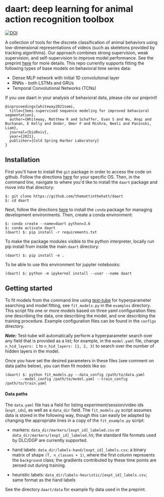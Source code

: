# daart: deep learning for animal action recognition toolbox

[![DOI](https://sandbox.zenodo.org/badge/334987729.svg)](https://sandbox.zenodo.org/badge/latestdoi/334987729)

A collection of tools for the discrete classification of animal behaviors using low-dimensional representations of videos (such as skeletons provided by tracking algorithms). Our approach combines strong supervision, weak supervision, and self-supervision to improve model performance. See the preprint [here](https://www.biorxiv.org/content/10.1101/2021.06.16.448685v1) for more details. This repo currently supports fitting the 
following types of base models on behavioral time series data:
* Dense MLP network with initial 1D convolutional layer
* RNNs - both LSTMs and GRUs
* Temporal Convolutional Networks (TCNs)

If you use daart in your analysis of behavioral data, please cite our preprint!

    @inproceedings{whiteway2021semi,
      title={Semi-supervised sequence modeling for improved behavioral segmentation},
      author={Whiteway, Matthew R and Schaffer, Evan S and Wu, Anqi and Buchanan, E Kelly and Onder, Omer F and Mishra, Neeli and Paninski, Liam},
      journal={bioRxiv},
      year={2021},
      publisher={Cold Spring Harbor Laboratory}
    }
    
## Installation

First you'll have to install the `git` package in order to access the code on github. Follow the 
directions [here](https://git-scm.com/book/en/v2/Getting-Started-Installing-Git) 
for your specific OS.
Then, in the command line, navigate to where you'd like to install the `daart` package and move 
into that directory:
```
$: git clone https://github.com/themattinthehatt/daart
$: cd daart
```

Next, follow the directions 
[here](https://docs.conda.io/projects/conda/en/latest/user-guide/install/) 
to install the `conda` package for managing development environments.
Then, create a conda environment:

```
$: conda create --name=daart python=3.6
$: conda activate daart
(daart) $: pip install -r requirements.txt 
```

To make the package modules visible to the python interpreter, locally run pip 
install from inside the main `daart` directory:

```
(daart) $: pip install -e .
```

To be able to use this environment for jupyter notebooks:

```
(daart) $: python -m ipykernel install --user --name daart
```

## Getting started

To fit models from the command line using [test-tube](https://williamfalcon.github.io/test-tube/) 
for hyperparameter searching and model fitting, see `fit_models.py` in the `examples` directory.
This script fits one or more models based on three yaml configuration files: one describing the 
data, one describing the model, and one describing the training procedure. Example configuration
files can be found in the `configs` directory.

**_Note:_** Test-tube will automatically perform a hyperparameter search over any field that is 
provided as a list; for example, in the `model.yaml` file, change `n_hid_layers: 1` to 
`n_hid_layers: [1, 2, 3]` to search over the number of hidden layers in the model.
 
Once you have set the desired parameters in these files (see comment on data paths below), you can 
then fit models like so:

```
(daart) $: python fit_models.py --data_config /path/to/data.yaml 
       --model_config /path/to/model.yaml --train_config /path/to/train.yaml
```

#### Data paths

The `data.yaml` file has a field for listing experiment/session/video ids (`expt_ids`), as well as 
a `data_dir` field. The `fit_models.py` script assumes data is stored in the following way, though 
this can easily be adapted by changing the appropriate lines in a copy of the `fit_example.py` 
script:

* markers: `data_dir/markers/[expt_id]_labeled.csv` or `data_dir/markers/[expt_id]_labeled.h5`; 
the standard file formats used by DLC/DGP are currently supported.
 
* hand labels: `data_dir/labels-hand/[expt_id]_labels.csv`; a binary matrix of shape 
`(T, n_classes + 1)`, where the first column represents the `background` class; the gradients 
contributed by these time points are zeroed out during training.

* heuristic labels: `data_dir/labels-heuristic/[expt_id]_labels.csv`; same format as the hand 
labels

See the directory `daart/data` for example fly data used in the preprint.
